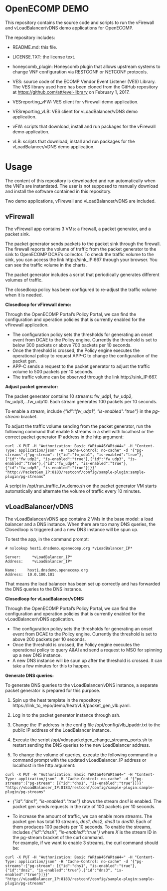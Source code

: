 OpenECOMP DEMO
===

This repository contains the source code and scripts to run the vFirewall and vLoadBalancer/vDNS demo applications for OpenECOMP.

The repository includes:

  - README.md: this file.

  - LICENSE.TXT: the license text.

  - honeycomb_plugin: Honeycomb plugin that allows upstream systems to change VNF configuration via RESTCONF or NETCONF protocols.

  - VES: source code of the ECOMP Vendor Event Listener (VES) Library. The VES library used here has been cloned from the GitHub repository at https://github.com/att/evel-library on February 1, 2017.

  - VESreporting_vFW: VES client for vFirewall demo application.

  - VESreporting_vLB: VES client for vLoadBalancer/vDNS demo application.

  - vFW: scripts that download, install and run packages for the vFirewall demo application.

  - vLB: scripts that download, install and run packages for the vLoadBalancer/vDNS demo application.


Usage
===

The content of this repository is downloaded and run automatically when the VNFs are instantiated. The user is not supposed to manually download and install the software contained in this repository.

Two demo applications, vFirewall and vLoadBalancer/vDNS are included. 

vFirewall
---

The vFirewall app contains 3 VMs: a firewall, a packet generator, and a packet sink. 

The packet generator sends packets to the packet sink through the firewall. The firewall reports the volume of traffic from the packet generator to the sink to OpenECOMP DCAE’s collector. To check the traffic volume to the sink, you can access the link http://sink_IP:667 through your browser. You can see the traffic volume in the charts. 

The packet generator includes a script that periodically generates different volumes of traffic. 

The closedloop policy has been configured to re-adjust the traffic volume when it is needed.

__Closedloop for vFirewall demo:__

Through the OpenECOMP Portal’s Policy Portal, we can find the configuration and operation policies that is currently enabled for the vFirewall application. 
+ The configuration policy sets the thresholds for generating an onset event from DCAE to the Policy engine. Currently the threshold is set to below 300 packets or above 700 packets per 10 seconds. 
+ Once the threshold is crossed, the Policy engine executes the operational policy to request APP-C to change the configuration of the packet gen. 
+ APP-C sends a request to the packet generator to adjust the traffic volume to 500 packets per 10 seconds. 
+ The traffic volume can be observed through the link http://sink_IP:667.

__Adjust packet generator:__

The packet generator contains 10 streams: fw_udp1, fw_udp2, fw_udp3,...fw_udp10. Each stream generates 100 packets per 10 seconds. 

To enable a stream, include *{"id":"fw_udp1", "is-enabled":"true"}* in the *pg-stream* bracket. 

To adjust the traffic volume sending from the packet generator, run the following command that enable 5 streams in a shell with localhost or the correct packet generator IP address in the http argument:

```
curl -X PUT -H "Authorization: Basic YWRtaW46YWRtaW4=" -H "Content-Type: application/json" -H "Cache-Control: no-cache" -d '{"pg-streams":{"pg-stream": [{"id":"fw_udp1", "is-enabled":"true"},{"id":"fw_udp2", "is-enabled":"true"},{"id":"fw_udp3", "is-enabled":"true"},{"id":"fw_udp4", "is-enabled":"true"},{"id":"fw_udp5", "is-enabled":"true"}]}}' "http://PacketGen_IP:8183/restconf/config/sample-plugin:sample-plugin/pg-streams"
```

A script in /opt/run_traffic_fw_demo.sh on the packet generator VM starts automatically and alternate the volume of traffic every 10 minutes. 

vLoadBalancer/vDNS
---

The vLoadBalancer/vDNS app contains 2 VMs in the base model: a load balancer and a DNS instance. When there are too many DNS queries, the Closedloop is triggered and a new DNS instance will be spun up. 

To test the app, in the command prompt:

``` 
# nslookup host1.dnsdemo.openecomp.org *vLoadBalancer_IP*

Server:     *vLoadBalancer_IP*
Address:    *vLoadBalancer_IP*

Name:     host1.dnsdemo.openecomp.org
Address:  10.0.100.101

```

That means the load balancer has been set up correctly and has forwarded the DNS queries to the DNS instance. 

__Closedloop for vLoadBalancer/vDNS:__

Through the OpenECOMP Portal’s Policy Portal, we can find the configuration and operation policies that is currently enabled for the vLoadBalancer/vDNS application. 
+ The configuration policy sets the thresholds for generating an onset event from DCAE to the Policy engine. Currently the threshold is set to above 200 packets per 10 seconds. 
+ Once the threshold is crossed, the Policy engine executes the operational policy to query A&AI and send a request to MSO for spinning up a new DNS instance. 
+ A new DNS instance will be spun up after the threshold is crossed. It can take a few minutes for this to happen. 


__Generate DNS queries:__

To generate DNS queries to the vLoadBalancer/vDNS instance, a separate packet generator is prepared for this purpose. 

1. Spin up the heat template in the repository: https://link_to_repo/demo/heat/vLB/packet_gen_vlb.yaml. 

2. Log in to the packet generator instance through ssh.

3. Change the IP address in the config file /opt/config/vlb_ipaddr.txt to the public IP address of the LoadBalancer instance. 

4. Execute the script /opt/vdnspacketgen_change_streams_ports.sh to restart sending the DNS queries to the new LoadBalancer address. 

5. To change the volume of queries, execute the following command in a command prompt with the updated vLoadBalancer_IP address or localhost in the http argument:
 
```  
curl -X PUT -H "Authorization: Basic YWRtaW46YWRtaW4=" -H "Content-Type: application/json" -H "Cache-Control: no-cache" -d '{"pg-streams":{"pg-stream": [{"id":"dns1", "is-enabled":"true"}]}}' "http://vLoadBalancer_IP:8183/restconf/config/sample-plugin:sample-plugin/pg-streams"  
```  
+ *{"id":"dns1", "is-enabled":"true"}* shows the stream *dns1* is enabled. The packet gen sends requests in the rate of 100 packets per 10 seconds.  

+ To increase the amount of traffic, we can enable more streams. The packet gen has total 10 streams, *dns1*, *dns2*, *dns3* to *dns10*. Each of them produces 100 packets per 10 seconds. To enable the streams, includes *{"id":"dnsX", "is-enabled":"true"}* where *X* is the stream ID in the pg-stream bracket of the curl command.  
For example, if we want to enable 3 streams, the curl command should be:

```
curl -X PUT -H "Authorization: Basic YWRtaW46YWRtaW4=" -H "Content-Type: application/json" -H "Cache-Control: no-cache" -d '{"pg-streams":{"pg-stream": [{"id":"dns1", "is-enabled":"true"}, {"id":"dns2", "is-enabled":"true"},{"id":"dns3", "is-enabled":"true"}]}}' "http://vLoadBalancer_IP:8183/restconf/config/sample-plugin:sample-plugin/pg-streams"
```

